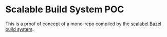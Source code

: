 # Scalable Build System POC

This is a proof of concept of a mono-repo compiled by the [scalabel Bazel build system](https://bazel.build).

